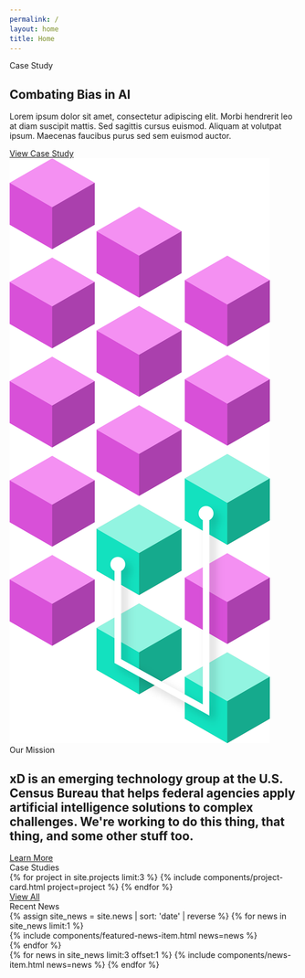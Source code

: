 ```yaml
---
permalink: /
layout: home
title: Home
---
```


<section class="home-hero">
  <div class="grid-row">
    <div class="hero-left grid-col-7">
      <div class="hero-left-content">
        <div class="section-breadcrumb">Case Study</div>
        <h1>Combating Bias in AI</h1>
        <p>
          Lorem ipsum dolor sit amet, consectetur adipiscing elit.
          Morbi hendrerit leo at diam suscipit mattis. Sed sagittis cursus
          euismod. Aliquam at volutpat ipsum. Maecenas faucibus purus sed sem
          euismod auctor.
        </p>
        <a class="square-link" href="/projects/combating-bias">View Case Study</a>
        <div class="gray-box"></div>
      </div>
    </div>
    <div class="hero-right grid-col-5">
      <div class="hero-right-content">
        <img src="assets/img/projects/combating-bias/combating-bias-banner.png" alt="An isometric 3 by 5 grid is formed by square blocks. 4 blocks in the bottom-right are joined by a line and are in a different color demonstrating a focus, or bias, to the bottom-right of the grid.">
      </div>
    </div>
  </div>
</section>
<section class="home-mission">
  <div class="grid-container">
    <div class="section-breadcrumb">Our Mission</div>
    <h2>
      xD is an emerging technology group at the U.S. Census Bureau that helps federal agencies apply artificial intelligence solutions to complex challenges. We're working to do this thing, that thing, and some other stuff too.
    </h2>
    <a class="square-link" href="/mission">Learn More</a>
  </div>
</section>
<section class="home-projects">
  <div class="grid-container">
    <div class="section-breadcrumb">Case Studies</div>
    <div class="grid-row grid-gap-lg">
      {% for project in site.projects limit:3 %}
        {% include components/project-card.html project=project %}
      {% endfor %}
    </div>
    <a class="usa-button usa-button-black" href="/projects">View All</a>
  </div>
</section>
<section class="home-news">
  <div class="grid-container">
    <div class="section-breadcrumb">Recent News</div>
    <div class="grid-row grid-gap-lg home-news-items">
      {% assign site_news = site.news | sort: 'date' | reverse %}
      {% for news in site_news limit:1 %}
        <div class="col-12 tablet:grid-col-6 featured-news-col">
          {% include components/featured-news-item.html news=news %}  
        </div>
      {% endfor %}
      <div class="col-12 tablet:grid-col-6">
        {% for news in site_news limit:3 offset:1 %}
          {% include components/news-item.html news=news %}
        {% endfor %}
      </div>
    </div>
  </div>
</section>